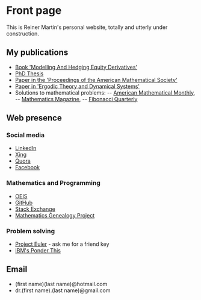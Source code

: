 # Front page

This is Reiner Martin's personal website, totally and utterly under construction.

## My publications

- [Book 'Modelling And Hedging Equity Derivatives'](book)
- [PhD Thesis](phd_thesis)
- [Paper in the 'Proceedings of the American Mathematical Society'](nevanlinna)
- [Paper in 'Ergodic Theory and Dynamical Systems'](foliations)
- Solutions to mathematical problems:
-- [American Mathematical Monthly](amm),
-- [Mathematics Magazine](math_mag),
-- [Fibonacci Quarterly](fibonacci)

## Web presence

### Social media
- [LinkedIn](https://www.linkedin.com/in/reinermartin/)
- [Xing](https://www.xing.com/profile/Reiner_Martin/cv)
- [Quora](https://www.quora.com/profile/Reiner-Martin-2)
- [Facebook](https://www.facebook.com/reiner.martin)

### Mathematics and Programming
- [OEIS](https://oeis.org/search?q=reinermartin(AT)hotmail.com)
- [GitHub](https://github.com/reinermartin)
- [Stack Exchange](https://math.stackexchange.com/users/248912/reiner-martin)
- [Mathematics Genealogy Project](https://www.genealogy.math.ndsu.nodak.edu/id.php?id=36413)

### Problem solving
- [Project Euler](https://projecteuler.net/progress=reinermartin) - ask me for a friend key
- [IBM's Ponder This](http://www.research.ibm.com/haifa/ponderthis/index.shtml)

## Email

- (first name)(last name)@hotmail.com
- dr.(first name).(last name)@gmail.com
